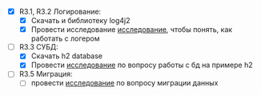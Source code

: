 - [X] R3.1, R3.2 Логирование:
  - [X] Скачать и библиотеку log4j2
  - [X] Провести исследование [исследование](./research2.md), чтобы понять, как работать с логером
- [ ] R3.3 СУБД:
  - [X] Скачать h2 database
  - [X] Провести [исследование](./research1.md) по вопросу работы с бд на примере h2
- [ ] R3.5 Миграция:
  - [ ] провести [исследование](./research3.md) по вопросу миграции данных